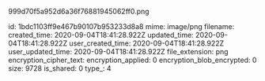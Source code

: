 999d70f5a952d6a36f76881945062ff0.png

id: 1bdc1103ff9e467b90107b953233d8a8
mime: image/png
filename: 
created_time: 2020-09-04T18:41:28.922Z
updated_time: 2020-09-04T18:41:28.922Z
user_created_time: 2020-09-04T18:41:28.922Z
user_updated_time: 2020-09-04T18:41:28.922Z
file_extension: png
encryption_cipher_text: 
encryption_applied: 0
encryption_blob_encrypted: 0
size: 9728
is_shared: 0
type_: 4